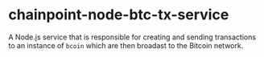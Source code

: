 # chainpoint-node-btc-tx-service

A Node.js service that is responsible for creating and sending
transactions to an instance of `bcoin` which are then
broadast to the Bitcoin network.
